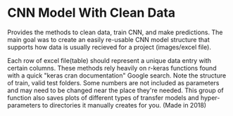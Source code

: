 # CNN Model With Clean Data

Provides the methods to clean data, train CNN, and make predictions. The main goal was to create an easily re-usable CNN model structure that supports how data is usually recieved for a project (images/excel file). 

Each row of excel file(table) should represent a unique data entry with certain columns. These methods rely heavily on r-keras functions found with a quick "keras cran documentation" Google search. Note the structure of train, valid test folders. Some numbers are not included as parameters and may need to be changed near the place they're needed. This group of function also saves plots of different types of transfer models and hyper-parameters to directories it manually creates for you. (Made in 2018)
